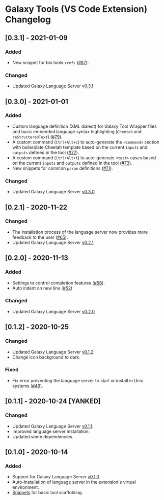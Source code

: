 # Galaxy Tools (VS Code Extension) Changelog

## [0.3.1] - 2021-01-09

### Added

- New snippet for bio.tools `xrefs` ([#87](https://github.com/galaxyproject/galaxy-language-server/pull/87/files)).

### Changed

- Updated Galaxy Language Server [v0.3.1](./server/CHANGELOG.md#031)

## [0.3.0] - 2021-01-01

### Added

- Custom language definition (XML dialect) for Galaxy Tool Wrapper files and basic embedded language syntax highlighting (`Cheetah` and `reStructuredText`) ([#79](https://github.com/galaxyproject/galaxy-language-server/pull/79)).
- A custom command (`Ctrl+Alt+c`) to auto-generate the `<command>` section with boilerplate Cheetah template based on the current `inputs` and `outputs` defined in the tool ([#77](https://github.com/galaxyproject/galaxy-language-server/pull/77)).
- A custom command (`Ctrl+Alt+t`) to auto-generate `<test>` cases based on the current `inputs` and `outputs` defined in the tool ([#73](https://github.com/galaxyproject/galaxy-language-server/pull/73)).
- New snippets for common `param` definitions ([#71](https://github.com/galaxyproject/galaxy-language-server/pull/71/files)).

### Changed

- Updated Galaxy Language Server [v0.3.0](./server/CHANGELOG.md#030)

## [0.2.1] - 2020-11-22

### Changed

- The installation process of the language server now provides more feedback to the user ([#65](https://github.com/galaxyproject/galaxy-language-server/pull/65)).
- Updated Galaxy Language Server [v0.2.1](./server/CHANGELOG.md#021)

## [0.2.0] - 2020-11-13

### Added

- Settings to control completion features ([#56](https://github.com/galaxyproject/galaxy-language-server/pull/56)).
- Auto indent on new line ([#52](https://github.com/galaxyproject/galaxy-language-server/pull/52))

### Changed

- Updated Galaxy Language Server [v0.2.0](./server/CHANGELOG.md#020)

## [0.1.2] - 2020-10-25

### Changed

- Updated Galaxy Language Server [v0.1.2](./server/CHANGELOG.md#012)
- Change icon background to dark.

### Fixed

- Fix error preventing the language server to start or install in Unix systems ([#49](https://github.com/galaxyproject/galaxy-language-server/pull/49)).

## [0.1.1] - 2020-10-24 [YANKED]

### Changed

- Updated Galaxy Language Server [v0.1.1](./server/CHANGELOG.md#011).
- Improved language server installation.
- Updated some dependencies.


## [0.1.0] - 2020-10-14

### Added

- Support for Galaxy Language Server [v0.1.0](./server/CHANGELOG.md#010).
- Auto-installation of language server in the extension's virtual environment.
- [Snippets](./client/src/snippets.json) for basic tool scaffolding.
